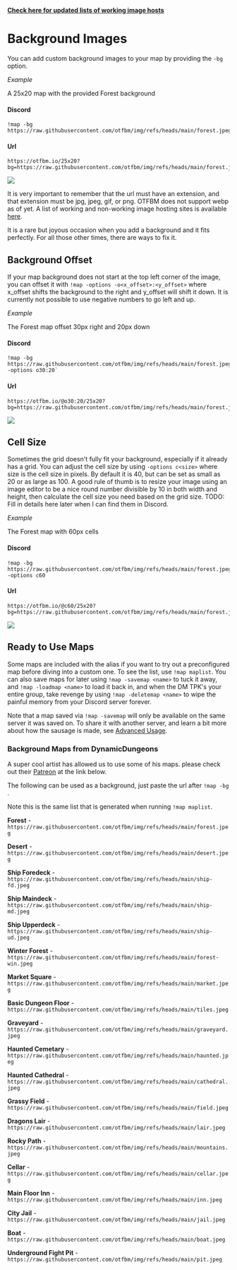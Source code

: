 **[Check here for updated lists of working image hosts](/pages/image-hosts)**

# Background Images

You can add custom background images to your map by providing the `-bg` option.

_*Example*_

A 25x20 map with the provided Forest background

<!-- tabs:start -->

#### **Discord**

```
!map -bg https://raw.githubusercontent.com/otfbm/img/refs/heads/main/forest.jpeg
```

#### **Url**

```
https://otfbm.io/25x20?bg=https://raw.githubusercontent.com/otfbm/img/refs/heads/main/forest.jpeg
```

<!-- tabs:end -->

![](https://otfbm.io/25x20?bg=https://raw.githubusercontent.com/otfbm/img/refs/heads/main/forest.jpeg)

It is very important to remember that the url must have an extension, and that extension must be jpg, jpeg, gif, or png. OTFBM does not support webp as of yet. A list of working and non-working image hosting sites is available [here](/pages/image-hosts).

It is a rare but joyous occasion when you add a background and it fits perfectly. For all those other times, there are ways to fix it.

## Background Offset

If your map background does not start at the top left corner of the image, you can offset it with `!map -options -o<x_offset>:<y_offset>` where x_offset shifts the background to the right and y_offset will shift it down. It is currently not possible to use negative numbers to go left and up.

_*Example*_

The Forest map offset 30px right and 20px down

<!-- tabs:start -->

#### **Discord**

```
!map -bg https://raw.githubusercontent.com/otfbm/img/refs/heads/main/forest.jpeg -options o30:20`
```

#### **Url**

```
https://otfbm.io/@o30:20/25x20?bg=https://raw.githubusercontent.com/otfbm/img/refs/heads/main/forest.jpeg
```

<!-- tabs:end -->

![](https://otfbm.io/@o30:20/25x20?bg=https://raw.githubusercontent.com/otfbm/img/refs/heads/main/forest.jpeg)

## Cell Size

Sometimes the grid doesn't fully fit your background, especially if it already has a grid. You can adjust the cell size by using `-options c<size>` where size is the cell size in pixels. By default it is 40, but can be set as small as 20 or as large as 100. A good rule of thumb is to resize your image using an image editor to be a nice round number divisible by 10 in both width and height, then calculate the cell size you need based on the grid size. TODO: Fill in details here later when I can find them in Discord.

_*Example*_

The Forest map with 60px cells

<!-- tabs:start -->

#### **Discord**

```
!map -bg https://raw.githubusercontent.com/otfbm/img/refs/heads/main/forest.jpeg -options c60
```

#### **Url**

```
https://otfbm.io/@c60/25x20?bg=https://raw.githubusercontent.com/otfbm/img/refs/heads/main/forest.jpeg
```

<!-- tabs:end -->

![](https://otfbm.io/@c60/25x20?bg=https://raw.githubusercontent.com/otfbm/img/refs/heads/main/forest.jpeg)

## Ready to Use Maps

Some maps are included with the alias if you want to try out a preconfigured map before diving into a custom one. To see the list, use `!map maplist`. You can also save maps for later using `!map -savemap <name>` to tuck it away, and `!map -loadmap <name>` to load it back in, and when the DM TPK's your entire group, take revenge by using `!map -deletemap <name>` to wipe the painful memory from your Discord server forever.

Note that a map saved via `!map -savemap` will only be available on the same server it was saved on. To share it with another server, and learn a bit more about how the sausage is made, see [Advanced Usage](/pages/advanced.md).

### Background Maps from DynamicDungeons

A super cool artist has allowed us to use some of his maps. please check out their [Patreon](https://www.patreon.com/dynamicdungeons) at the link below.

The following can be used as a background, just paste the url after `!map -bg `.

Note this is the same list that is generated when running `!map maplist`.

**Forest** - `https://raw.githubusercontent.com/otfbm/img/refs/heads/main/forest.jpeg`

**Desert** - `https://raw.githubusercontent.com/otfbm/img/refs/heads/main/desert.jpeg`

**Ship Foredeck** - `https://raw.githubusercontent.com/otfbm/img/refs/heads/main/ship-fd.jpeg`

**Ship Maindeck** - `https://raw.githubusercontent.com/otfbm/img/refs/heads/main/ship-md.jpeg`

**Ship Upperdeck** - `https://raw.githubusercontent.com/otfbm/img/refs/heads/main/ship-ud.jpeg`

**Winter Forest** - `https://raw.githubusercontent.com/otfbm/img/refs/heads/main/forest-win.jpeg`

**Market Square** - `https://raw.githubusercontent.com/otfbm/img/refs/heads/main/market.jpeg`

**Basic Dungeon Floor** - `https://raw.githubusercontent.com/otfbm/img/refs/heads/main/tiles.jpeg`

**Graveyard** - `https://raw.githubusercontent.com/otfbm/img/refs/heads/main/graveyard.jpeg`

**Haunted Cemetary** - `https://raw.githubusercontent.com/otfbm/img/refs/heads/main/haunted.jpeg`

**Haunted Cathedral** - `https://raw.githubusercontent.com/otfbm/img/refs/heads/main/cathedral.jpeg`

**Grassy Field** - `https://raw.githubusercontent.com/otfbm/img/refs/heads/main/field.jpeg`

**Dragons Lair** - `https://raw.githubusercontent.com/otfbm/img/refs/heads/main/lair.jpeg`

**Rocky Path** - `https://raw.githubusercontent.com/otfbm/img/refs/heads/main/mountains.jpeg`

**Cellar** - `https://raw.githubusercontent.com/otfbm/img/refs/heads/main/cellar.jpeg`

**Main Floor Inn** - `https://raw.githubusercontent.com/otfbm/img/refs/heads/main/inn.jpeg`

**City Jail** - `https://raw.githubusercontent.com/otfbm/img/refs/heads/main/jail.jpeg`

**Boat** - `https://raw.githubusercontent.com/otfbm/img/refs/heads/main/boat.jpeg`

**Underground Fight Pit** - `https://raw.githubusercontent.com/otfbm/img/refs/heads/main/pit.jpeg`
